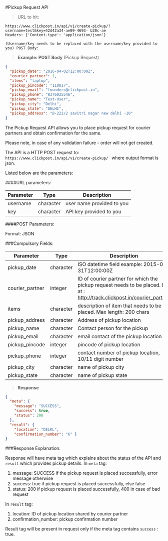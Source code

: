 #Pickup Request API

> URL to hit:

```
https://www.clickpost.in/api/v1/create-pickup/?username=test&key=42d42a34-ae09-4693- b20c-ae
Headers: {'Content-type': 'application/json'}

(Username/key needs to be replaced with the username/key provided to you) POST Body:
```

> __Example: POST Body__ (Pickup Request)

```json
{
  "pickup_date": "2016-04-02T12:00:00Z",
  "courier_partner": 1,
  "items": "laptop",
  "pickup_pincode": "110017",
  "pickup_email": "founders@clickpost.in",
  "pickup_phone": "8376035546",
  "pickup_name": "Test-User",
  "pickup_city": "Delhi",
  "pickup_state": "DELHI",
  "pickup_address": "B-222/2 savitri nagar new delhi -10"
}
```

The Pickup Request API allows you to place pickup request for courier partners and obtain confirmation for the same.

Please note, in case of any validation failure - order will not get created.

The API is a HTTP POST request to:
`https://www.clickpost.in/api/v1/create-pickup/ ` where output format is json.

Listed below are the parameters:

####URL parameters:

Parameter | Type | Description
--------- | ---- | -----------
username | character | user name provided to you
key | character | API key provided to you

####POST Parameters:

Format: JSON

###Compulsory Fields:

Parameter | Type | Description
--------- | ---- | -----------
pickup_date | character | ISO datetime field example: 2015-03-31T12:00:00Z
courier_partner | integer |ID of courier partner for which the pickup request needs to be placed. List at : http://track.clickpost.in/courier_partner
items | character | description of item that needs to be placed. Max length: 200 chars
pickup_address | character | Address of pickup location
pickup_name | character | Contact person for the pickup
pickup_email | character | email contact of the pickup location
pickup_pincode | integer | pincode of pickup location
pickup_phone | integer | contact number of pickup location, 10/11 digit number
pickup_city | character | name of pickup city
pickup_state | character | name of pickup state

> __Response__

```json
{
  "meta": {
    "message": "SUCCESS",
    "success": true,
    "status": 200
  },
  "result": {
    "location": "DELKL",
    "confirmation_number": "6" }
}
```

###Response Explanation:

Response will have meta tag which explains about the status of the API and `result` which provides pickup details. In `meta` tag:

1. message: SUCCESS if the pickup request is placed successfully, error message otherwise
2. success: true if pickup request is placed successfully, else false
3. status: 200 if pickup request is placed successfully, 400 in case of bad request

In `result` tag:

1. location: ID of pickup location shared by courier partner
2. confirmation_number: pickup confirmation number

Result tag will be present in request only if the meta tag contains `success` : true.